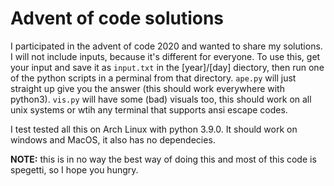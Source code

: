 # Advent of code solutions

I participated in the advent of code 2020 and wanted to share my solutions. I will not include inputs, because it's different for everyone. To use this, get your input and save it as `input.txt` in the \[year\]/\[day\] diectory, then run one of the python scripts in a perminal from that directory. `ape.py` will just straight up give you the answer (this should work everywhere with python3). `vis.py` will have some (bad) visuals too, this should work on all unix systems or wtih any terminal that supports ansi escape codes.

I test tested all this on Arch Linux with python 3.9.0. It should work on windows and MacOS, it also has no dependecies.

**NOTE:** this is in no way the best way of doing this and most of this code is spegetti, so I hope you hungry.
